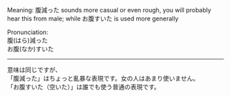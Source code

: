 

Meaning: 腹減った sounds more casual or even rough, you will probably hear this from male; while お腹すいた is used more generally  
  
Pronunciation:  
腹(はら)減った  
お腹(なか)すいた

---
意味は同じですが、  
「腹減った」はちょっと亂暴な表現です。女の人はあまり使いません。  
「お腹すいた（空いた）」は誰でも使う普通の表現です。
